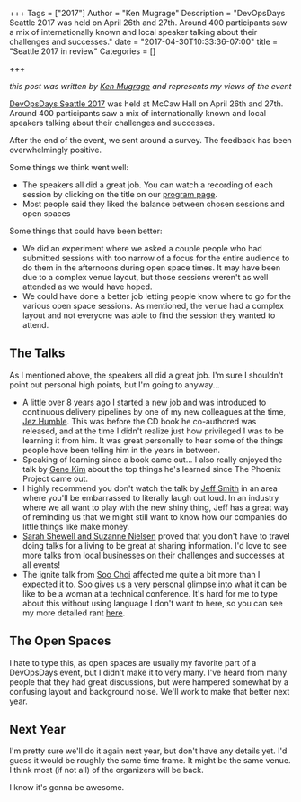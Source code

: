 +++
Tags = ["2017"]
Author = "Ken Mugrage"
Description = "DevOpsDays Seattle 2017 was held on April 26th and 27th. Around 400 participants saw a mix of internationally known and local speaker talking about their challenges and successes."
date = "2017-04-30T10:33:36-07:00"
title = "Seattle 2017 in review"
Categories = []

+++

_this post was written by [Ken Mugrage](https://twitter.com/kmugrage/) and represents my views of the event_

[DevOpsDays Seattle 2017](https://devopsdays.org/events/2017-seattle) was held at McCaw Hall on April 26th and 27th. Around 400 participants saw a mix of internationally known and local speakers talking about their challenges and successes.

After the end of the event, we sent around a survey. The feedback has been overwhelmingly positive.

Some things we think went well:

* The speakers all did a great job. You can watch a recording of each session by clicking on the title on our [program page](/events/2017-seattle/program/).
* Most people said they liked the balance between chosen sessions and open spaces

Some things that could have been better:

* We did an experiment where we asked a couple people who had submitted sessions with too narrow of a focus for the entire audience to do them in the afternoons during open space times. It may have been due to a complex venue layout, but those sessions weren't as well attended as we would have hoped.
* We could have done a better job letting people know where to go for the various open space sessions. As mentioned, the venue had a complex layout and not everyone was able to find the session they wanted to attend.

The Talks
---

As I mentioned above, the speakers all did a great job. I'm sure I shouldn't point out personal high points, but I'm going to anyway...

* A little over 8 years ago I started a new job and was introduced to continuous delivery pipelines by one of my new colleagues at the time, [Jez Humble](/events/2017-seattle/program/jez-humble/). This was before the CD book he co-authored was released, and at the time I didn't realize just how privileged I was to be learning it from him. It was great personally to hear some of the things people have been telling him in the years in between.
* Speaking of learning since a book came out... I also really enjoyed the talk by [Gene Kim](/events/2017-seattle/program/gene-kim/) about the top things he's learned since The Phoenix Project came out.
* I highly recommend you don't watch the talk by [Jeff Smith](/events/2017-seattle/program/jeffery-smith/) in an area where you'll be embarrassed to literally laugh out loud. In an industry where we all want to play with the new shiny thing, Jeff has a great way of reminding us that we might still want to know how our companies do little things like make money.
* [Sarah Shewell and Suzanne Nielsen](/events/2017-seattle/program/sarah-shewell-suzanne-nielsen/) proved that you don't have to travel doing talks for a living to be great at sharing information. I'd love to see more talks from local businesses on their challenges and successes at all events!
* The ignite talk from [Soo Choi](/events/2017-seattle/program/soo-choi/) affected me quite a bit more than I expected it to. Soo gives us a very personal glimpse into what it can be like to be a woman at a technical conference. It's hard for me to type about this without using language I don't want to here, so you can see my more detailed rant [here](https://kenmugrage.com/2017/04/28/stop-making-conferences-shitty-for-other-people/).

The Open Spaces
---

I hate to type this, as open spaces are usually my favorite part of a DevOpsDays event, but I didn't make it to very many. I've heard from many people that they had great discussions, but were hampered somewhat by a confusing layout and background noise. We'll work to make that better next year.

Next Year
---

I'm pretty sure we'll do it again next year, but don't have any details yet. I'd guess it would be roughly the same time frame. It might be the same venue. I think most (if not all) of the organizers will be back.

I know it's gonna be awesome.
